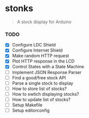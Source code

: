 # stonks
> A stock display for Arduino

### TODO

* [x] Configure LDC Shield
* [x] Configure Internet Shield
* [x] Make random HTTP request
* [x] Plot HTTP response in the LCD
* [x] Control States with a State Machine
* [ ] Implement JSON Response Parser
* [ ] Find a good/free stock API
* [ ] Parse a single stock to display
* [ ] How to store list of stocks?
* [ ] How to swtich displaying stocks?
* [ ] How to update list of stocks?
* [ ] Setup Makefile
* [ ] Setup editorconfig
